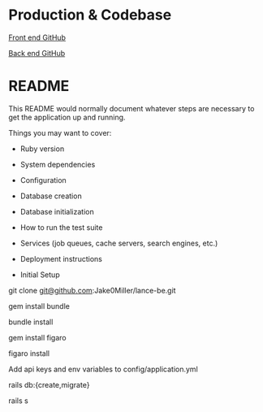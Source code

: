 # Production & Codebase

[Front end GitHub](https://github.com/CervAnn/safe-space-fe)

[Back end GitHub](https://github.com/Jake0Miller/safe-space-be)

# README

This README would normally document whatever steps are necessary to get the
application up and running.

Things you may want to cover:

* Ruby version

* System dependencies

* Configuration

* Database creation

* Database initialization

* How to run the test suite

* Services (job queues, cache servers, search engines, etc.)

* Deployment instructions

* Initial Setup

git clone git@github.com:Jake0Miller/lance-be.git

gem install bundle

bundle install

gem install figaro

figaro install

Add api keys and env variables to config/application.yml

rails db:{create,migrate}

rails s
